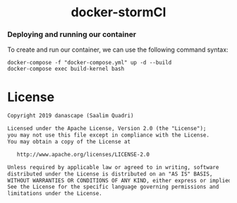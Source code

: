 <h1 align="center">docker-stormCI</h1>

### Deploying and running our container
To create and run our container, we can use the following command syntax:

```
docker-compose -f "docker-compose.yml" up -d --build
docker-compose exec build-kernel bash
```

# License
```xml
Copyright 2019 danascape (Saalim Quadri)

Licensed under the Apache License, Version 2.0 (the "License");
you may not use this file except in compliance with the License.
You may obtain a copy of the License at

   http://www.apache.org/licenses/LICENSE-2.0

Unless required by applicable law or agreed to in writing, software
distributed under the License is distributed on an "AS IS" BASIS,
WITHOUT WARRANTIES OR CONDITIONS OF ANY KIND, either express or implied.
See the License for the specific language governing permissions and
limitations under the License.
```